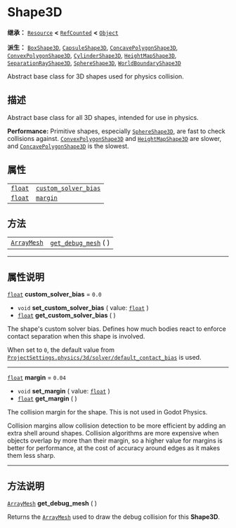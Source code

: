 <!-- ⚠ 请勿编辑本文件 ⚠ -->
<!-- 本文档使用脚本从 WeDot 引擎源码仓库生成。 -->
<!-- 生成脚本：https://github.com/WeDot-Engine/WeDot/tree/4.3/doc/tools/make_md.py； -->
<!-- 原文件：https://github.com/WeDot-Engine/WeDot/tree/4.3/doc/classes/Shape3D.xml。 -->

<div id="_class_shape3d"></div>

# Shape3D

**继承：** [`Resource`](class_resource.md) **<** [`RefCounted`](class_refcounted.md) **<** [`Object`](class_object.md)

**派生：** [`BoxShape3D`](class_boxshape3d.md), [`CapsuleShape3D`](class_capsuleshape3d.md), [`ConcavePolygonShape3D`](class_concavepolygonshape3d.md), [`ConvexPolygonShape3D`](class_convexpolygonshape3d.md), [`CylinderShape3D`](class_cylindershape3d.md), [`HeightMapShape3D`](class_heightmapshape3d.md), [`SeparationRayShape3D`](class_separationrayshape3d.md), [`SphereShape3D`](class_sphereshape3d.md), [`WorldBoundaryShape3D`](class_worldboundaryshape3d.md)

Abstract base class for 3D shapes used for physics collision.

## 描述

Abstract base class for all 3D shapes, intended for use in physics.

 **Performance:** Primitive shapes, especially [`SphereShape3D`](class_sphereshape3d.md), are fast to check collisions against. [`ConvexPolygonShape3D`](class_convexpolygonshape3d.md) and [`HeightMapShape3D`](class_heightmapshape3d.md) are slower, and [`ConcavePolygonShape3D`](class_concavepolygonshape3d.md) is the slowest.

## 属性

|||
|:-:|:--|
| [`float`](class_float.md) | [`custom_solver_bias`](class_shape3d.md#class_shape3d_property_custom_solver_bias) | ``0.0``  |
| [`float`](class_float.md) | [`margin`](class_shape3d.md#class_shape3d_property_margin)                         | ``0.04`` |

## 方法

|||
|:-:|:--|
| [`ArrayMesh`](class_arraymesh.md) | [`get_debug_mesh`](class_shape3d.md#class_shape3d_method_get_debug_mesh) ( ) |

<!-- rst-class:: classref-section-separator -->

---

## 属性说明

<div id="_class_shape3d_property_custom_solver_bias"></div>

[`float`](class_float.md) **custom_solver_bias** = ``0.0`` <div id="class_shape3d_property_custom_solver_bias"></div>

- `void` **set_custom_solver_bias** ( value: [`float`](class_float.md) )
- [`float`](class_float.md) **get_custom_solver_bias** ( )

The shape's custom solver bias. Defines how much bodies react to enforce contact separation when this shape is involved.

When set to `0`, the default value from [`ProjectSettings.physics/3d/solver/default_contact_bias`](class_projectsettings.md#class_projectsettings_property_physics/3d/solver/default_contact_bias) is used.

<!-- rst-class:: classref-item-separator -->

---

<div id="_class_shape3d_property_margin"></div>

[`float`](class_float.md) **margin** = ``0.04`` <div id="class_shape3d_property_margin"></div>

- `void` **set_margin** ( value: [`float`](class_float.md) )
- [`float`](class_float.md) **get_margin** ( )

The collision margin for the shape. This is not used in Godot Physics.

Collision margins allow collision detection to be more efficient by adding an extra shell around shapes. Collision algorithms are more expensive when objects overlap by more than their margin, so a higher value for margins is better for performance, at the cost of accuracy around edges as it makes them less sharp.

<!-- rst-class:: classref-section-separator -->

---

## 方法说明

<div id="_class_shape3d_method_get_debug_mesh"></div>

[`ArrayMesh`](class_arraymesh.md) **get_debug_mesh** ( )<div id="class_shape3d_method_get_debug_mesh"></div>

Returns the [`ArrayMesh`](class_arraymesh.md) used to draw the debug collision for this **Shape3D**.

[^virtual]: 本方法通常需要用户覆盖才能生效。
[^const]: 本方法无副作用，不会修改该实例的任何成员变量。
[^vararg]: 本方法除了能接受在此处描述的参数外，还能够继续接受任意数量的参数。
[^constructor]: 本方法用于构造某个类型。
[^static]: 调用本方法无需实例，可直接使用类名进行调用。
[^operator]: 本方法描述的是使用本类型作为左操作数的有效运算符。
[^bitfield]: 这个值是由下列位标志构成位掩码的整数。
[^void]: 无返回值。
